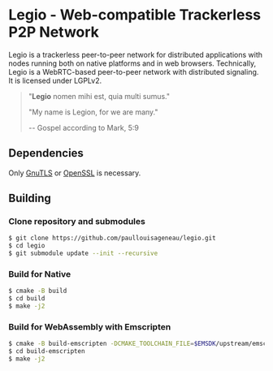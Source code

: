 # Legio - Web-compatible Trackerless P2P Network

Legio is a trackerless peer-to-peer network for distributed applications with nodes running both on native platforms and in web browsers. Technically, Legio is a WebRTC-based peer-to-peer network with distributed signaling. It is licensed under LGPLv2.

> "**Legio** nomen mihi est, quia multi sumus."
>
> "My name is Legion, for we are many."
>
> -- Gospel according to Mark, 5:9

## Dependencies

Only [GnuTLS](https://www.gnutls.org/) or [OpenSSL](https://www.openssl.org/) is necessary.

## Building

### Clone repository and submodules

```bash
$ git clone https://github.com/paullouisageneau/legio.git
$ cd legio
$ git submodule update --init --recursive
```

### Build for Native

```bash
$ cmake -B build
$ cd build
$ make -j2
```

### Build for WebAssembly with Emscripten

```bash
$ cmake -B build-emscripten -DCMAKE_TOOLCHAIN_FILE=$EMSDK/upstream/emscripten/cmake/Modules/Platform/Emscripten.cmake
$ cd build-emscripten
$ make -j2
```

